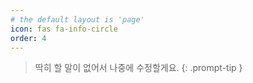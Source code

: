 ```yaml
---
# the default layout is 'page'
icon: fas fa-info-circle
order: 4
---
```


> 딱히 할 말이 없어서 나중에 수정할게요.
{: .prompt-tip }
